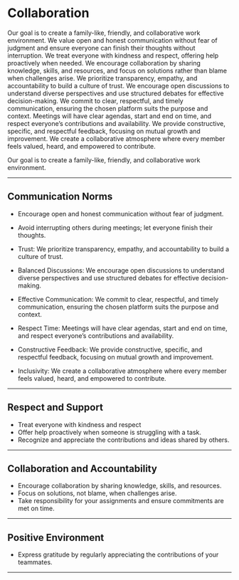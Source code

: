 # Collaboration


<!-- group norms summary -->
Our goal is to create a family-like, friendly, and collaborative work environment.
We value open and honest communication without fear of judgment and ensure everyone
 can finish their thoughts without interruption. We treat everyone with kindness
  and respect, offering help proactively when needed. We encourage collaboration
  by sharing knowledge, skills, and resources,
   and focus on solutions rather than blame when challenges arise.
   We prioritize transparency,
    empathy, and accountability to build a culture of trust.
    We encourage open
     discussions to understand diverse
      perspectives and use structured debates for effective decision-making.
     We commit to clear, respectful,
      and timely communication,
       ensuring the chosen platform suits the purpose and context.
      Meetings will have clear agendas,
       start and end on time, and respect everyone’s contributions and availability.
        We provide constructive,
        specific, and respectful feedback, focusing on mutual growth and improvement.
         We create a collaborative atmosphere
          where every member feels valued, heard, and empowered to contribute.

<!-- group norms list -->
Our goal is to create a family-like, friendly, and collaborative work environment.

---

## **Communication Norms**

- Encourage open and honest communication without fear of judgment.
- Avoid interrupting others during meetings; let everyone finish their thoughts.
- Trust: We prioritize transparency,
   empathy, and accountability to build a culture of trust.

- Balanced Discussions:
  We encourage open discussions
   to understand diverse perspectives and use structured debates for effective decision-making.

- Effective Communication: We commit to clear, respectful, and timely communication,
  ensuring the chosen
  platform suits the purpose and context.

- Respect Time: Meetings will have clear agendas,
   start and end on time, and respect everyone’s contributions and availability.

- Constructive Feedback: We provide constructive,
   specific, and respectful feedback, focusing on mutual growth and improvement.

- Inclusivity: We create a collaborative
   atmosphere where every member feels valued, heard, and empowered to contribute.

---

## **Respect and Support**

- Treat everyone with kindness and respect
- Offer help proactively when someone is struggling with a task.
- Recognize and appreciate the contributions and ideas shared by others.

---

## **Collaboration and Accountability**

- Encourage collaboration by sharing knowledge, skills, and resources.
- Focus on solutions, not blame, when challenges arise.
- Take responsibility for your assignments and ensure commitments are met on time.

---

## **Positive Environment**

- Express gratitude by regularly appreciating the contributions of your teammates.

---